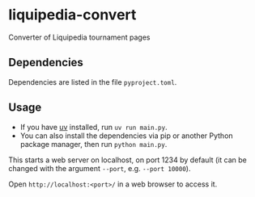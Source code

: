 # liquipedia-convert

Converter of Liquipedia tournament pages

## Dependencies

Dependencies are listed in the file `pyproject.toml`.

## Usage

* If you have [uv](https://github.com/astral-sh/uv) installed, run `uv run main.py`.
* You can also install the dependencies via pip or another Python package manager, then run `python main.py`.

This starts a web server on localhost, on port 1234 by default (it can be changed with the argument `--port`, e.g. `--port 10000`).

Open `http://localhost:<port>/` in a web browser to access it.
